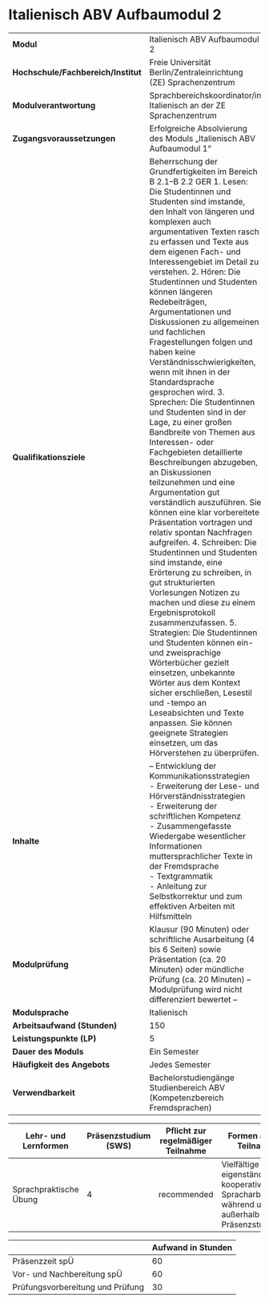 # Italienisch ABV Aufbaumodul 2
|                                    |   |
|------------------------------------|---|
|**Modul**                           | Italienisch ABV Aufbaumodul 2 |
|**Hochschule/Fachbereich/Institut** | Freie Universität Berlin/Zentraleinrichtung (ZE) Sprachenzentrum |
|**Modulverantwortung**              | Sprachbereichskoordinator/in Italienisch an der ZE Sprachenzentrum |
|**Zugangsvoraussetzungen**          | Erfolgreiche Absolvierung des Moduls „Italienisch ABV Aufbaumodul 1“ |
|**Qualifikationsziele**             | Beherrschung der Grundfertigkeiten im Bereich B 2.1–B 2.2 GER 1. Lesen: Die Studentinnen und Studenten sind imstande, den Inhalt von längeren und komplexen auch argumentativen Texten rasch zu erfassen und Texte aus dem eigenen Fach- und Interessengebiet im Detail zu verstehen. 2. Hören: Die Studentinnen und Studenten können längeren Redebeiträgen, Argumentationen und Diskussionen zu allgemeinen und fachlichen Fragestellungen folgen und haben keine Verständnisschwierigkeiten, wenn mit ihnen in der Standardsprache gesprochen wird. 3. Sprechen: Die Studentinnen und Studenten sind in der Lage, zu einer großen Bandbreite von Themen aus Interessen- oder Fachgebieten detaillierte Beschreibungen abzugeben, an Diskussionen teilzunehmen und eine Argumentation gut verständlich auszuführen. Sie können eine klar vorbereitete Präsentation vortragen und relativ spontan Nachfragen aufgreifen. 4. Schreiben: Die Studentinnen und Studenten sind imstande, eine Erörterung zu schreiben, in gut strukturierten Vorlesungen Notizen zu machen und diese zu einem Ergebnisprotokoll zusammenzufassen. 5. Strategien: Die Studentinnen und Studenten können ein- und zweisprachige Wörterbücher gezielt einsetzen, unbekannte Wörter aus dem Kontext sicher erschließen, Lesestil und -tempo an Leseabsichten und Texte anpassen. Sie können geeignete Strategien einsetzen, um das Hörverstehen zu überprüfen. |
|**Inhalte**                         | – Entwicklung der Kommunikationsstrategien<br>- Erweiterung der Lese- und Hörverständnisstrategien<br>- Erweiterung der schriftlichen Kompetenz<br>- Zusammengefasste Wiedergabe wesentlicher Informationen muttersprachlicher Texte in der Fremdsprache<br>- Textgrammatik<br>- Anleitung zur Selbstkorrektur und zum effektiven Arbeiten mit Hilfsmitteln |
|**Modulprüfung**                    | Klausur (90 Minuten) oder schriftliche Ausarbeitung (4 bis 6 Seiten) sowie Präsentation (ca. 20 Minuten) oder mündliche Prüfung (ca. 20 Minuten) – Modulprüfung wird nicht differenziert bewertet – |
|**Modulsprache**                    | Italienisch |
|**Arbeitsaufwand (Stunden)**        | 150 |
|**Leistungspunkte (LP)**            | 5 |
|**Dauer des Moduls**                | Ein Semester |
|**Häufigkeit des Angebots**         | Jedes Semester |
|**Verwendbarkeit**                  | Bachelorstudiengänge Studienbereich ABV<br>(Kompetenzbereich Fremdsprachen) |

| Lehr- und Lernformen | Präsenzstudium <br> (SWS) | Pflicht zur regelmäßiger Teilnahme | Formen aktiver Teilnahme |
| ---------------------|---------------------------|------------------------------------|------------------------- |
| Sprachpraktische Übung | 4                         | recommended                        | Vielfältige eigenständige und kooperative Spracharbeit während und außerhalb der Präsenzstudienzeit |

|   | Aufwand in Stunden |
| - |--------------------|
| Präsenzzeit spÜ                          | 60    |
| Vor- und Nachbereitung spÜ               | 60    |
| Prüfungsvorbereitung und Prüfung         | 30    |
